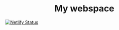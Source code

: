 <h1 align="center">
  My webspace
</h1>

[![Netlify Status](https://api.netlify.com/api/v1/badges/72ba2e0a-1b75-474d-9ad4-585c847df8ff/deploy-status)](https://app.netlify.com/sites/mzubairahmed/deploys)